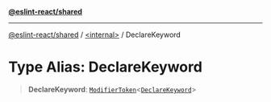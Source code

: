 [**@eslint-react/shared**](../../README.md)

***

[@eslint-react/shared](../../README.md) / [\<internal\>](../README.md) / DeclareKeyword

# Type Alias: DeclareKeyword

> **DeclareKeyword**: [`ModifierToken`](../interfaces/ModifierToken.md)\<[`DeclareKeyword`](../enumerations/SyntaxKind.md#declarekeyword)\>
